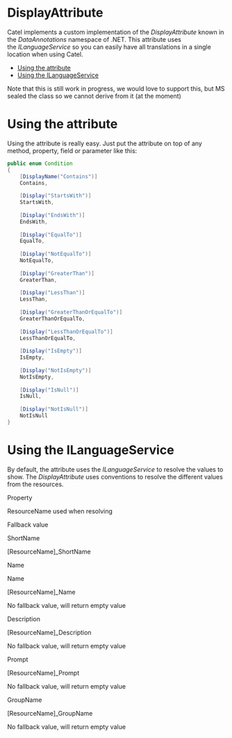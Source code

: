 # DisplayAttribute

Catel implements a custom implementation of the *DisplayAttribute* known in the *DataAnnotations* namespace of .NET. This attribute uses the *ILanguageService* so you can easily have all translations in a single location when using Catel.

-   [Using the attribute](#DisplayAttribute-Usingtheattribute)
-   [Using the ILanguageService](#DisplayAttribute-UsingtheILanguageService)

Note that this is still work in progress, we would love to support this, but MS sealed the class so we cannot derive from it (at the moment)

# Using the attribute

Using the attribute is really easy. Just put the attribute on top of any method, property, field or parameter like this:

``` {.java data-syntaxhighlighter-params="brush: java; gutter: false; theme: Confluence" data-theme="Confluence" style="brush: java; gutter: false; theme: Confluence"}
public enum Condition
{
    [DisplayName("Contains")]
    Contains,
    
    [Display("StartsWith")]
    StartsWith,
    
    [Display("EndsWith")]
    EndsWith,
    
    [Display("EqualTo")]
    EqualTo,
    
    [Display("NotEqualTo")]
    NotEqualTo,
    
    [Display("GreaterThan")]
    GreaterThan,
    
    [Display("LessThan")]
    LessThan,
    
    [Display("GreaterThanOrEqualTo")]
    GreaterThanOrEqualTo,
    
    [Display("LessThanOrEqualTo")]
    LessThanOrEqualTo,
    
    [Display("IsEmpty")]
    IsEmpty,
    
    [Display("NotIsEmpty")]
    NotIsEmpty,
    
    [Display("IsNull")]
    IsNull,
    
    [Display("NotIsNull")]
    NotIsNull
}
```

# Using the ILanguageService

By default, the attribute uses the *ILanguageService* to resolve the values to show. The *DisplayAttribute* uses conventions to resolve the different values from the resources.

Property

ResourceName used when resolving

Fallback value

ShortName

[ResourceName]\_ShortName

Name

Name

[ResourceName]\_Name

No fallback value, will return empty value

Description

[ResourceName]\_Description

No fallback value, will return empty value

Prompt

[ResourceName]\_Prompt

No fallback value, will return empty value

GroupName

[ResourceName]\_GroupName

No fallback value, will return empty value

